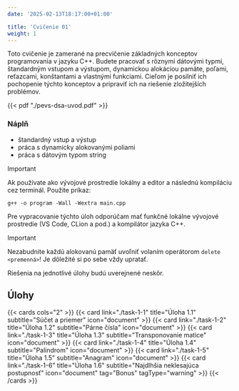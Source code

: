 ```yaml
---
date: '2025-02-13T18:17:00+01:00'

title: 'Cvičenie 01'
weight: 1
---
```


Toto cvičenie je zamerané na precvičenie základných konceptov programovania v jazyku C++. Budete pracovať s rôznymi
dátovými typmi, štandardným vstupom a výstupom, dynamickou alokáciou pamäte, poľami, reťazcami,
konštantami a vlastnými funkciami. Cieľom je posilniť ich pochopenie týchto konceptov a pripraviť ich na riešenie
zložitejších problémov.

{{< pdf "./pevs-dsa-uvod.pdf" >}}

### Náplň

- štandardný vstup a výstup
- práca s dynamicky alokovanými poliami
- práca s dátovým typom string

> [!IMPORTANT]
> Ak používate ako vývojové prostredie lokálny a editor a následnú kompiláciu cez terminál. Použite príkaz:
> ```shell
> g++ -o program -Wall -Wextra main.cpp
> ```

Pre vypracovanie týchto úloh odporúčam mať funkčné lokálne vývojové prostredie (VS Code, CLion a pod.) a kompilátor
jazyka C++.

> [!IMPORTANT]
> Nezabudnite každú alokovanú pamäť uvoľniť volaním operátorom `delete <premenná>`! Je dôležité si po sebe vždy
> upratať.

Riešenia na jednotlivé úlohy budú uverejnené neskôr.

## Úlohy

{{< cards cols="2" >}}
    {{< card link="./task-1-1" title="Úloha 1.1" subtitle="Súčet a priemer" icon="document" >}}
    {{< card link="./task-1-2" title="Úloha 1.2" subtitle="Párne čísla" icon="document" >}}
    {{< card link="./task-1-3" title="Úloha 1.3" subtitle="Transponovanie matice" icon="document" >}}
    {{< card link="./task-1-4" title="Úloha 1.4" subtitle="Palindrom" icon="document" >}}
    {{< card link="./task-1-5" title="Úloha 1.5" subtitle="Anagram" icon="document" >}}
    {{< card link="./task-1-6" title="Úloha 1.6" subtitle="Najdlhšia neklesajúca postupnosť" icon="document" tag="Bonus" tagType="warning" >}}
{{< /cards >}}
